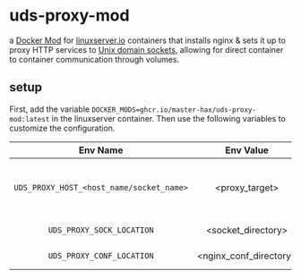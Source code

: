 # uds-proxy-mod

a [Docker Mod](https://github.com/linuxserver/docker-mods) for [linuxserver.io](https://www.linuxserver.io/) containers that installs nginx & sets it up to proxy HTTP services to [Unix domain sockets](https://en.wikipedia.org/wiki/Unix_domain_socket), allowing for direct container to container communication through volumes.

## setup

First, add the variable `DOCKER_MODS=ghcr.io/master-hax/uds-proxy-mod:latest` in the linuxserver container. Then use the following variables to customize the configuration.

| Env Name | Env Value | Function |
| :----: | :---: | --- |
| `UDS_PROXY_HOST_<host_name/socket_name>` | <proxy_target> | the name of the socket file to be created & the proxy target e.g. UDS_PROXY_HOST_deluge=localhost:8112 or UDS_PROXY_HOST_prowlarr=localhost:6969 |
| `UDS_PROXY_SOCK_LOCATION` | <socket_directory> | the directory in which to create the unix domain socket. defaults to "/comm"
| `UDS_PROXY_CONF_LOCATION` | <nginx_conf_directory> | the directory in which to create the nginx.conf file. defaults to "/etc/nginx" |
